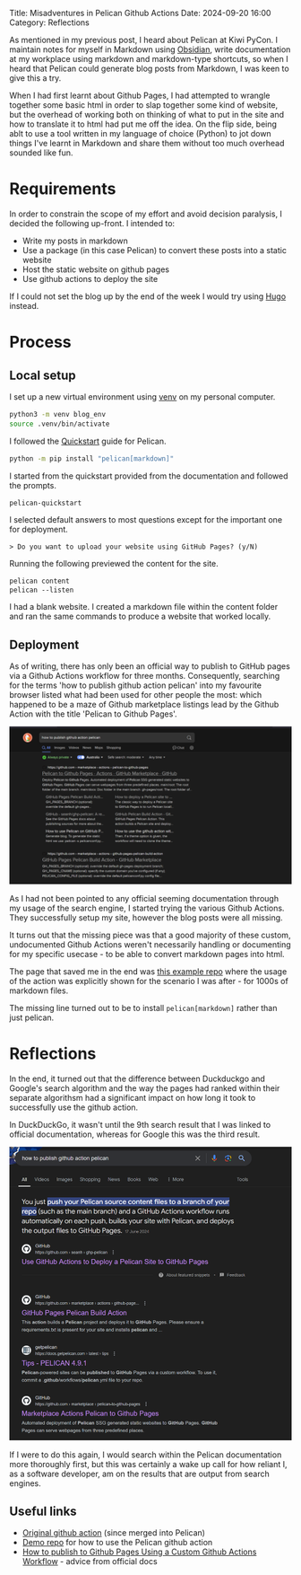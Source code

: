 Title: Misadventures in Pelican Github Actions
Date: 2024-09-20 16:00
Category: Reflections

As mentioned in my previous post, I heard about Pelican at Kiwi PyCon. I maintain notes for myself in Markdown using [Obsidian](https://obsidian.md/), write documentation at my workplace using markdown and markdown-type shortcuts, so when I heard that Pelican could generate blog posts from Markdown, I was keen to give this a try.

When I had first learnt about Github Pages, I had attempted to wrangle together some basic html in order to slap together some kind of website, but the overhead of working both on thinking of what to put in the site and how to translate it to html had put me off the idea. On the flip side, being ablt to use a tool written in my language of choice (Python) to jot down things I've learnt in Markdown and share them without too much overhead sounded like fun.


# Requirements

In order to constrain the scope of my effort and avoid decision paralysis, I decided the following up-front. I intended to:

- Write my posts in markdown
- Use a package (in this case Pelican) to convert these posts into a static website
- Host the static website on github pages
- Use github actions to deploy the site

If I could not set the blog up by the end of the week I would try using [Hugo](https://gohugo.io/) instead.

# Process

## Local setup

I set up a new virtual environment using [venv](https://docs.python.org/3/library/venv.html) on my personal computer.

```sh
python3 -m venv blog_env
source .venv/bin/activate
```

I followed the [Quickstart](https://docs.getpelican.com/en/latest/quickstart.html) guide for Pelican.

```sh
python -m pip install "pelican[markdown]"
```

I started from the quickstart provided from the documentation and followed the prompts.
```sh
pelican-quickstart
```

I selected default answers to most questions except for the important one for deployment.

```
> Do you want to upload your website using GitHub Pages? (y/N)
```

Running the following previewed the content for the site.
```
pelican content
pelican --listen
```


I had a blank website. I created a markdown file within the content folder and ran the same commands to produce a website that worked locally.

## Deployment

As of writing, there has only been an official way to publish to GitHub pages via a Github Actions workflow for three months. Consequently, searching for the terms 'how to publish github action pelican' into my favourite browser listed what had been used for other people the most: which happened to be a maze of Github marketplace listings lead by the Github Action with the title 'Pelican to Github Pages'.

![A search result for the term 'how to publish github action pelican' in the Duckduckgo search engine displaying two search results, both linking to Github Marketplace. The first search result is labelled 'Pelican to Github Pages' and links to six different implementations of custom Github Actions. The second result is a link to a different github action also on Marketplace](images/search_results.PNG)

As I had not been pointed to any official seeming documentation through my usage of the search engine, I started trying the various Github Actions. They successfully setup my site, however the blog posts were all missing.

It turns out that the missing piece was that a good majority of these custom, undocumented Github Actions weren't necessarily handling or documenting for my specific usecase - to be able to convert markdown pages into html.

The page that saved me in the end was [this example repo](https://github.com/seanh/ghp-pelican-demo) where the usage of the action was explicitly shown for the scenario I was after - for 1000s of markdown files.

The missing line turned out to be to install `pelican[markdown]` rather than just pelican.

# Reflections

In the end, it turned out that the difference between Duckduckgo and Google's search algorithm and the way the pages had ranked within their separate algorithsm had a significant impact on how long it took to successfully use the github action.

In DuckDuckGo, it wasn't until the 9th search result that I was linked to official documentation, whereas for Google this was the third result.

![A google search result for 'how to publish github action pelican'. The first link is to the implementation and documentation of a Github Action. Unlike the search in DuckDuckGo, there is a link to the official documentation guidance as the third search result.](images/google_search.PNG)

If I were to do this again, I would search within the Pelican documentation more thoroughly first, but this was certainly a wake up call for how reliant I, as a software developer, am on the results that are output from search engines.


## Useful links

- [Original github action](https://github.com/seanh/ghp-pelican) (since merged into Pelican)
- [Demo repo](https://github.com/seanh/ghp-pelican-demo) for how to use the Pelican github action
- [How to publish to Github Pages Using a Custom Github Actions Workflow](https://docs.getpelican.com/en/latest/tips.html#publishing-to-github-pages-using-a-custom-github-actions-workflow) - advice from official docs
